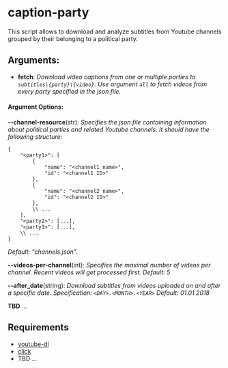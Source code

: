 # caption-party

This script allows to download and analyze subtitles from Youtube
channels grouped by their belonging to a political party.


## Arguments:

- **fetch**:
*Download video captions from one or multiple parties to
`subtitles\{party}\{video}`.
Use argument `all` to fetch videos
from every party specified in the json file.*


#### Argument Options:

**--channel-resource**(str):
*Specifies the json file containing information about political parties
and related Youtube channels.
It should have the following structure:*
```json5
{
    "<party1>": [
        {
            "name": "<channel1 name>",
            "id": "<channel1 ID>"
        },
        {
            "name": "<channel2 name>",
            "id": "<channel2 ID>"
        },
        \\ ...
    ],
    "<party2>": [...],
    "<party3>": [...],
    \\ ...
}
 ```
*Default: "channels.json".*


**--videos-per-channel**(int):
*Specifies the maximal number of videos per channel.
Recent videos will get processed first.
Default: 5*


**--after_date**(string):
*Download subtitles from videos uploaded on and after a specific date.
Specification: `<DAY>.<MONTH>.<YEAR>`
Default: 01.01.2018*

**TBD**
...

## Requirements
- [youtube-dl](https://github.com/rg3/youtube-dl)
- [click](https://github.com/pallets/click)
- TBD ...
